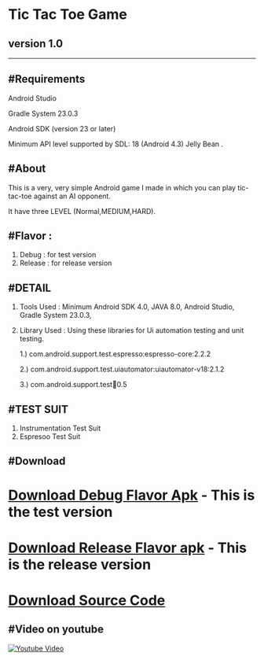 Tic Tac Toe Game
================
version 1.0
--------------
--------------------------
#Requirements
----------------------
Android Studio

Gradle System 23.0.3

Android SDK (version 23 or later)

Minimum API level supported by SDL: 18 (Android 4.3) Jelly Bean .


#About
----------------
This is a very, very simple Android game I made in which you can play tic-tac-toe against an AI opponent.

It have three LEVEL (Normal,MEDIUM,HARD).

#Flavor : 
-------------
1. Debug : for test version
2. Release : for release version


#DETAIL
----------------------
1. Tools Used : Minimum Android SDK 4.0, JAVA 8.0, Android Studio, Gradle System 23.0.3,
   
2. Library Used : Using these libraries for Ui automation testing and unit testing.

      1.) com.android.support.test.espresso:espresso-core:2.2.2

      2.) com.android.support.test.uiautomator:uiautomator-v18:2.1.2

      3.) com.android.support.test:runner:0.5
      
#TEST SUIT
-------------------------

1. Instrumentation Test Suit
2. Espresoo Test Suit

#Download
----------------
 **[Download Debug Flavor Apk](https://bitbucket.org/rahul_yadav_/tic-tac-toe-game/downloads/Tic%20Tac%20Toe-1.0-sandbox-debug.apk)** - This is the test version
======================
 **[Download Release Flavor apk](https://bitbucket.org/rahul_yadav_/tic-tac-toe-game/downloads/Tic%20Tac%20Toe-1.0-production-release.apk)** - This is the release version
========================
 **[Download Source Code](https://bitbucket.org/rahul_yadav_/tic-tac-toe-game/get/ec5f107f03ed.zip)** 
========================

#Video on youtube
------------------------
[![Youtube Video](https://bitbucket.org/rahul_yadav_/tic-tac-toe-game/downloads/youtube-screenshot.png)](https://www.youtube.com/watch?v=aZx0xY8ejvQ "Video")